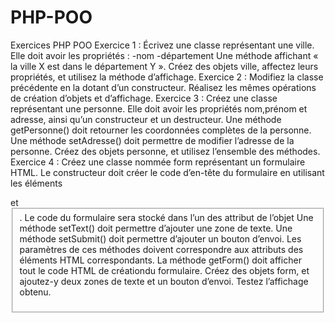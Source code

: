 # PHP-POO
Exercices PHP POO
Exercice 1 :
Écrivez une classe représentant une ville.
Elle doit avoir les propriétés :
-nom
-département
Une méthode affichant « la ville X est dans le département Y ».
Créez des objets ville, affectez leurs propriétés, et utilisez la
méthode d’affichage.
Exercice 2 :
Modifiez la classe précédente en la dotant d’un constructeur.
Réalisez les mêmes opérations de création d’objets et d’affichage.
Exercice 3 :
Créez une classe représentant une personne. Elle doit avoir les
propriétés nom,prénom et adresse, ainsi qu’un constructeur et un
destructeur.
Une méthode getPersonne() doit retourner les coordonnées complètes
de la personne.
Une méthode setAdresse() doit permettre de modifier l’adresse de
la personne.
Créez
des objets personne, et utilisez l’ensemble des méthodes.
Exercice 4 :
Créez une classe nommée form représentant un formulaire HTML. Le
constructeur doit créer le code d’en-tête du formulaire en
utilisant les éléments <form> et <fieldset>.
Le code du formulaire sera stocké dans l’un des attribut de
l’objet
Une méthode setText() doit permettre d’ajouter une zone de texte.
Une méthode setSubmit() doit permettre d’ajouter un bouton
d’envoi. Les paramètres de ces méthodes doivent correspondre aux
attributs des éléments HTML correspondants.
La méthode getForm() doit afficher tout le code HTML de créationdu formulaire.
Créez des objets form, et ajoutez-y deux zones de texte et un
bouton d’envoi. Testez l’affichage obtenu.
